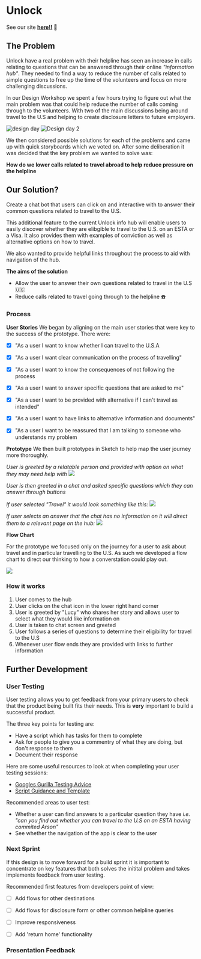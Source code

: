 # Unlock 
See our site __[here!!](http://unlock-chat.surge.sh/)__ :eyes: 

## The Problem

Unlock have a real problem with their helpline has seen an increase in calls relating to questions that can be answered through their online _*"information hub"*_. They needed to find a way to reduce the number of calls related to simple questions to free up the time of the volunteers and focus on more challenging discussions. 

In our Design Workshop we spent a few hours trying to figure out what the main problem was that could help reduce the number of calls coming through to the volunteers. With two of the main discussions being around travel to the U.S and helping to create disclosure letters to future employers.

![design day](https://files.gitter.im/Jen-Harris/ZSCs/thumb/image.png)   ![Design day 2](https://files.gitter.im/Jen-Harris/6A3t/thumb/image.png)

We then considered possible solutions for each of the problems and came up with quick storyboards which we voted on. After some deliberation it was decided that the key problem we wanted to solve was:

**How do we lower calls related to travel abroad to help reduce pressure on the helpline**


## Our Solution?

Create a chat bot that users can click on and interactive with to answer their common questions related to travel to the U.S. 

This additional feature to the current Unlock info hub will enable users to easily discover whether they are elibgible to travel to the U.S. on an ESTA or a Visa. It also provides them with examples of conviction as well as alternative options on how to travel.

We also wanted to provide helpful links throughout the process to aid with navigation of the hub.



 **The aims of the solution**
* Allow the user to answer their own questions related to travel in the U.S :us:
* Reduce calls related to travel going through to the helpline :phone:


### Process 

__User Stories__
We began by aligning on the main user stories that were key to the success of the prototype. There were:
- [x] "As a user I want to know whether I can travel to the U.S.A
- [x] "As a user I want clear communication on the process of travelling"
- [x] "As a user I want to know the consequences of not following the process
- [x] "As a user I want to answer specific questions that are asked to me"
- [x] "As a user I want to be provided with alternative if I can't travel as intended"
- [x] "As a user I want to have links to alternative information and documents"
- [x] "As a user I want to be reassured that I am talking to someone who understands my problem    


__Prototype__
We then built prototypes in Sketch to help map the user journey more thoroughly.

_*User is greeted by a relatable person and provided with option on what they may need help with*_
![](https://i.imgur.com/xzO9Swe.png)  
  
_*User is then greeted in a chat and asked specific questions which they can answer through buttons*_  

_*If user selected "Travel" it would look something like this:*_
![](https://i.imgur.com/IUgP21Y.png)

_*If user selects an answer that the chat has no information on it will direct them to a relevant page on the hub:*_
![](https://i.imgur.com/BL9XcFK.png)  
  


__Flow Chart__ 

For the prototype we focused only on the journey for a user to ask about travel and in particular travelling to the U.S. 
As such we developed a flow chart to direct our thinking to how a converstation could play out.

![](https://files.gitter.im/Jen-Harris/gsLg/image.png)


### How it works

1. User comes to the hub
2. User clicks on the chat icon in the lower right hand corner
3. User is greeted by "Lucy" who shares her story and allows user to select what they would like information on 
4. User is taken to chat screen and greeted 
5. User follows a series of questions to determine their eligibility for travel to the U.S
6. Whenever user flow ends they are provided with links to further information  


## Further Development
### User Testing
User testing allows you to get feedback from your primary users to check that the product being built fits their needs. This is __very__ important to build a successful product. 

The three key points for testing are:
- Have a script which has tasks for them to complete
- Ask for people to give you a commentry of what they are doing, but don't response to them
- Document their response

Here are some useful resources to look at when completing your user testing sessions:
- [Googles Gurilla Testing Advice](https://www.youtube.com/watch?v=0YL0xoSmyZI&feature=youtu.be)
- [Script Guidance and Template](https://github.com/foundersandcoders/master-reference/blob/master/coursebook/weeks-10-12/user-testing.md#1-planning)

Recommended areas to user test:
* Whether a user can find answers to a particular question they have _*i.e. "can you find out whether you can travel to the U.S on an ESTA having commited Arson"*_
* See whether the navigation of the app is clear to the user


### Next Sprint
If this design is to move forward for a build sprint it is important to concentrate on key features that both solves the initital problem and takes implements feedback from user testing.

Recommended first features from developers point of view:
- [ ] Add flows for other destinations 
- [ ] Add flows for disclosure form or other common helpline queries
- [ ] Improve responsiveness 
- [ ] Add 'return home' functionality


### Presentation Feedback



